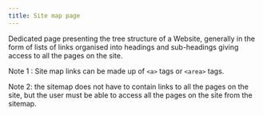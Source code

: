 ```yaml
---
title: Site map page
---
```


Dedicated page presenting the tree structure of a Website, generally in the form of lists of links organised into headings and sub-headings giving access to all the pages on the site.

Note 1 : Site map links can be made up of `<a>` tags or `<area>` tags.

Note 2: the sitemap does not have to contain links to all the pages on the site, but the user must be able to access all the pages on the site from the sitemap.
